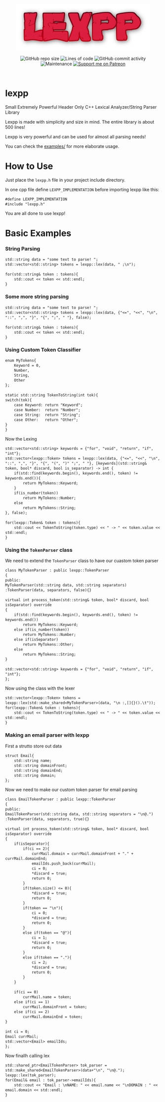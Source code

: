 <br/>
<p align="center">
    <img src="https://raw.githubusercontent.com/Jaysmito101/lexpp/master/images/ReadmeHeader.png" border="0"></
</p>

<br/>
<p align="center">
  <img alt="GitHub repo size" src="https://img.shields.io/github/repo-size/Jaysmito101/lexpp?style=for-the-badge">
  <img alt="Lines of code" src="https://img.shields.io/tokei/lines/github/Jaysmito101/lexpp?style=for-the-badge">
  <img alt="GitHub commit activity" src="https://img.shields.io/github/commit-activity/w/Jaysmito101/lexpp?style=for-the-badge">
    <br>
    <img alt="Maintenance" src="https://img.shields.io/maintenance/yes/2021?style=for-the-badge">
    <a href="https://patreon.com/jaysmito101"><img src="https://img.shields.io/endpoint.svg?url=https%3A%2F%2Fshieldsio-patreon.vercel.app%2Fapi%3Fusername%3Djaysmito101%26type%3Dpledges&style=for-the-badge" alt="Support me on Patreon" /></a>
</p>
<br/>



# lexpp
Small Extremely Powerful Header Only C++ Lexical Analyzer/String Parser Library


Lexpp is made with simplicity and size in mind. The entire library is about 500 lines!

Lexpp is very powerful and can be used for almost all parsing needs!

You can check the <a  href="https://github.com/Jaysmito101/lexpp/tree/master/examples">examples/</a> for more elaborate usage.

# How to Use

Just place the `lexpp.h` file in your project include directory.

In one cpp file define `LEXPP_IMPLEMENTATION` before importing lexpp like  this:


    #define LEXPP_IMPLEMENTATION
    #include "lexpp.h"
    
You are all done to use lexpp!



# Basic Examples

### String Parsing

    std::string data = "some text to parse! ";
    std::vector<std::string> tokens = lexpp::lex(data, " ;\n");

    for(std::string& token : tokens){
        std::cout << token << std::endl;
    }

### Some more string parsing

    std::string data = "some text to parse! ";
    std::vector<std::string> tokens = lexpp::lex(data, {"<=", "<<", "\n", "::", ",", "}", "{", ";", " "}, false);

    for(std::string& token : tokens){
        std::cout << token << std::endl;
    }


### Using Custom Token Classifier


    enum MyTokens{
        Keyword = 0,
        Number,
        String,
        Other
    };
    
    static std::string TokenToString(int tok){
    switch(tok){
        case Keyword: return "Keyword";
        case Number:  return "Number";
        case String:  return "String";
        case Other:   return "Other";
    }
    }


Now the Lexing

    std::vector<std::string> keywords = {"for", "void", "return", "if", "int"};
    std::vector<lexpp::Token> tokens = lexpp::lex(data, {"<=", "<<", "\n", "::", ",", "}", "{", "(", ")" ";", " "}, [keywords](std::string& token, bool* discard, bool is_separator) -> int {
        if(std::find(keywords.begin(), keywords.end(), token) != keywords.end()){
            return MyTokens::Keyword;
        }
        if(is_number(token))
            return MyTokens::Number;
        else
            return MyTokens::String;
    }, false);

    for(lexpp::Token& token : tokens){
        std::cout << TokenToString(token.type) << " -> " << token.value << std::endl;
    }

### Using the `TokenParser` class

We need to extend the `TokenParser` class to have our cuastom token parser

    class MyTokenParser : public lexpp::TokenParser
    {
    public:
    MyTokenParser(std::string data, std::string separators)
    :TokenParser(data, separators, false){}

    virtual int process_token(std::string& token, bool* discard, bool isSeparator) override
    {
        if(std::find(keywords.begin(), keywords.end(), token) != keywords.end())
            return MyTokens::Keyword;
        else if(is_number(token))
            return MyTokens::Number;
        else if(isSeparator)
            return MyTokens::Other;
        else
            return MyTokens::String;
    }    

    std::vector<std::string> keywords = {"for", "void", "return", "if", "int"};
    };
    
Now using the class with the lexer

    std::vector<lexpp::Token> tokens =     lexpp::lex(std::make_shared<MyTokenParser>(data, "\n :,[]{}().\t"));
    for(lexpp::Token& token : tokens){
        std::cout << TokenToString(token.type) << " -> " << token.value << std::endl;
    }

### Making an email parser with lexpp

First a strutto store out data

    struct Email{
        std::string name;
        std::string domainFront;
        std::string domainEnd;
        std::string domain;
    };
    
Now we need to make our custom token parser for email parsing

    class EmailTokenParser : public lexpp::TokenParser
    {
    public:
    EmailTokenParser(std::string data, std::string separators = "\n@.")
    :TokenParser(data, separators, true){}

    virtual int process_token(std::string& token, bool* discard, bool isSeparator) override
    {
        if(isSeparator){
            if(ci == 2){
                currMail.domain = currMail.domainFront + "." + currMail.domainEnd;
                emailIds.push_back(currMail);
                ci = 0;
                *discard = true;
                return 0;  
            }
            if(token.size() <= 0){
                *discard = true;
                return 0;  
            }
            if(token == "\n"){
                ci = 0;
                *discard = true;
                return 0;  
            }
            else if(token == "@"){
                ci = 1;
                *discard = true;
                return 0;                
            }
            else if(token == "."){
                ci = 2;
                *discard = true;
                return 0;                
            }
        }

        if(ci == 0)
            currMail.name = token;
        else if(ci == 1)
            currMail.domainFront = token;
        else if(ci == 2)
            currMail.domainEnd = token;
    }    

    int ci = 0;
    Email currMail;
    std::vector<Email> emailIds;
    };
    
Now finallh calling lex

    std::shared_ptr<EmailTokenParser> tok_parser = std::make_shared<EmailTokenParser>(data+"\n", "\n@.");
    lexpp::lex(tok_parser);
    for(Email& email : tok_parser->emailIds){
        std::cout << "Email : \nNAME: " << email.name << "\nDOMAIN : " << email.domain << std::endl;
    }
